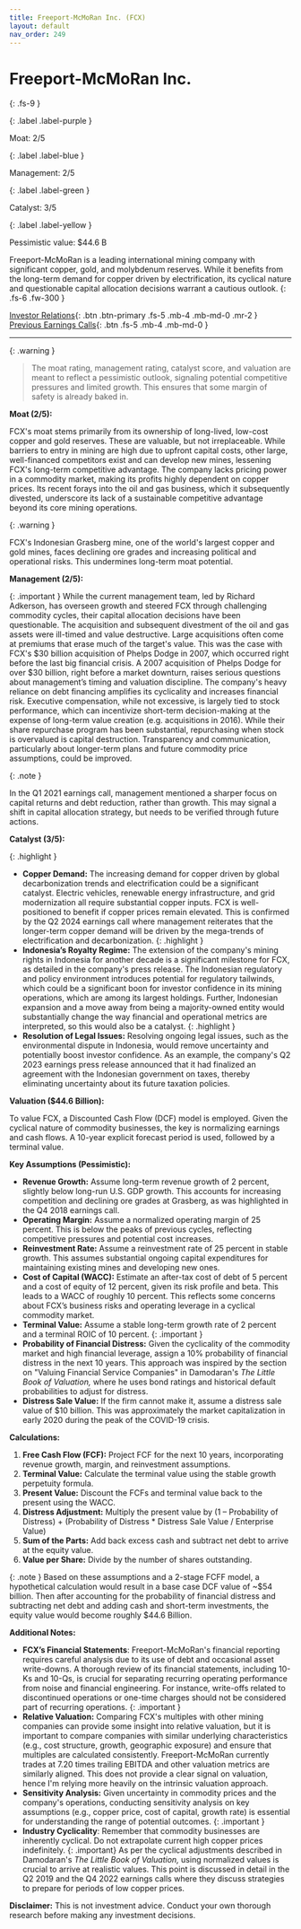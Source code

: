 ```yaml
---
title: Freeport-McMoRan Inc. (FCX)
layout: default
nav_order: 249
---
```


# Freeport-McMoRan Inc.
{: .fs-9 }

{: .label .label-purple }

Moat: 2/5

{: .label .label-blue }

Management: 2/5

{: .label .label-green }

Catalyst: 3/5

{: .label .label-yellow }

Pessimistic value: $44.6 B

Freeport-McMoRan is a leading international mining company with significant copper, gold, and molybdenum reserves. While it benefits from the long-term demand for copper driven by electrification, its cyclical nature and questionable capital allocation decisions warrant a cautious outlook.
{: .fs-6 .fw-300 }

[Investor Relations](https://www.google.com/search?q=FCX+investor+relations){: .btn .btn-primary .fs-5 .mb-4 .mb-md-0 .mr-2 }
[Previous Earnings Calls](https://discountingcashflows.com/company/FCX/transcripts/){: .btn .fs-5 .mb-4 .mb-md-0 }

---

{: .warning } 
>The moat rating, management rating, catalyst score, and valuation are meant to reflect a pessimistic outlook, signaling potential competitive pressures and limited growth. This ensures that some margin of safety is already baked in.


**Moat (2/5):**

FCX's moat stems primarily from its ownership of long-lived, low-cost copper and gold reserves.  These are valuable, but not irreplaceable.  While barriers to entry in mining are high due to upfront capital costs, other large, well-financed competitors exist and can develop new mines, lessening FCX's long-term competitive advantage.  The company lacks pricing power in a commodity market, making its profits highly dependent on copper prices. Its recent forays into the oil and gas business, which it subsequently divested, underscore its lack of a sustainable competitive advantage beyond its core mining operations.  

{: .warning }

FCX's Indonesian Grasberg mine, one of the world's largest copper and gold mines, faces declining ore grades and increasing political and operational risks. This undermines long-term moat potential.  
  
**Management (2/5):**

{: .important }
While the current management team, led by Richard Adkerson, has overseen growth and steered FCX through challenging commodity cycles, their capital allocation decisions have been questionable. The acquisition and subsequent divestment of the oil and gas assets were ill-timed and value destructive.  Large acquisitions often come at premiums that erase much of the target's value. This was the case with FCX's $30 billion acquisition of Phelps Dodge in 2007, which occurred right before the last big financial crisis.  A 2007 acquisition of Phelps Dodge for over $30 billion, right before a market downturn, raises serious questions about management’s timing and valuation discipline. The company's heavy reliance on debt financing amplifies its cyclicality and increases financial risk.  Executive compensation, while not excessive, is largely tied to stock performance, which can incentivize short-term decision-making at the expense of long-term value creation (e.g. acquisitions in 2016).  While their share repurchase program has been substantial, repurchasing when stock is overvalued is capital destruction. Transparency and communication, particularly about longer-term plans and future commodity price assumptions, could be improved.

{: .note }

In the Q1 2021 earnings call, management mentioned a sharper focus on capital returns and debt reduction, rather than growth.  This may signal a shift in capital allocation strategy, but needs to be verified through future actions.  
  
**Catalyst (3/5):**

{: .highlight }
* **Copper Demand:** The increasing demand for copper driven by global decarbonization trends and electrification could be a significant catalyst.  Electric vehicles, renewable energy infrastructure, and grid modernization all require substantial copper inputs. FCX is well-positioned to benefit if copper prices remain elevated.  This is confirmed by the Q2 2024 earnings call where management reiterates that the longer-term copper demand will be driven by the mega-trends of electrification and decarbonization.
{: .highlight }
* **Indonesia’s Royalty Regime:**  The extension of the company's mining rights in Indonesia for another decade is a significant milestone for FCX, as detailed in the company's press release. The Indonesian regulatory and policy environment introduces potential for regulatory tailwinds, which could be a significant boon for investor confidence in its mining operations, which are among its largest holdings.  Further, Indonesian expansion and a move away from being a majority-owned entity would substantially change the way financial and operational metrics are interpreted, so this would also be a catalyst.
{: .highlight }
* **Resolution of Legal Issues:**  Resolving ongoing legal issues, such as the environmental dispute in Indonesia, would remove uncertainty and potentially boost investor confidence.   As an example, the company's Q2 2023 earnings press release announced that it had finalized an agreement with the Indonesian government on taxes, thereby eliminating uncertainty about its future taxation policies.


**Valuation ($44.6 Billion):**

To value FCX, a Discounted Cash Flow (DCF) model is employed.  Given the cyclical nature of commodity businesses, the key is normalizing earnings and cash flows.  A 10-year explicit forecast period is used, followed by a terminal value.

**Key Assumptions (Pessimistic):**

* **Revenue Growth:**  Assume long-term revenue growth of 2 percent, slightly below long-run U.S. GDP growth. This accounts for increasing competition and declining ore grades at Grasberg, as was highlighted in the Q4 2018 earnings call.
* **Operating Margin:**  Assume a normalized operating margin of 25 percent. This is below the peaks of previous cycles, reflecting competitive pressures and potential cost increases.
* **Reinvestment Rate:**  Assume a reinvestment rate of 25 percent in stable growth. This assumes substantial ongoing capital expenditures for maintaining existing mines and developing new ones.
* **Cost of Capital (WACC):** Estimate an after-tax cost of debt of 5 percent and a cost of equity of 12 percent, given its risk profile and beta. This leads to a WACC of roughly 10 percent.  This reflects some concerns about FCX’s business risks and operating leverage in a cyclical commodity market. 
* **Terminal Value:**  Assume a stable long-term growth rate of 2 percent and a terminal ROIC of 10 percent.
{: .important }
* **Probability of Financial Distress:**  Given the cyclicality of the commodity market and high financial leverage, assign a 10% probability of financial distress in the next 10 years.   This approach was inspired by the section on "Valuing Financial Service Companies" in Damodaran's *The Little Book of Valuation,* where he uses bond ratings and historical default probabilities to adjust for distress.
* **Distress Sale Value:**  If the firm cannot make it, assume a distress sale value of $10 billion. This was approximately the market capitalization in early 2020 during the peak of the COVID-19 crisis.

**Calculations:**

1. **Free Cash Flow (FCF):** Project FCF for the next 10 years, incorporating revenue growth, margin, and reinvestment assumptions.  
2. **Terminal Value:** Calculate the terminal value using the stable growth perpetuity formula. 
3. **Present Value:** Discount the FCFs and terminal value back to the present using the WACC.
4. **Distress Adjustment:** Multiply the present value by (1 – Probability of Distress) + (Probability of Distress \* Distress Sale Value / Enterprise Value)
5. **Sum of the Parts:** Add back excess cash and subtract net debt to arrive at the equity value.
6. **Value per Share:** Divide by the number of shares outstanding.

{: .note }
Based on these assumptions and a 2-stage FCFF model, a hypothetical calculation would result in a base case DCF value of ~$54 billion. Then after accounting for the probability of financial distress and subtracting net debt and adding cash and short-term investments, the equity value would become roughly $44.6 Billion.



**Additional Notes:**

* **FCX’s Financial Statements**: Freeport-McMoRan's financial reporting requires careful analysis due to its use of debt and occasional asset write-downs.  A thorough review of its financial statements, including 10-Ks and 10-Qs, is crucial for separating recurring operating performance from noise and financial engineering. For instance, write-offs related to discontinued operations or one-time charges should not be considered part of recurring operations. 
{: .important }
* **Relative Valuation:** Comparing FCX's multiples with other mining companies can provide some insight into relative valuation, but it is important to compare companies with similar underlying characteristics (e.g., cost structure, growth, geographic exposure) and ensure that multiples are calculated consistently.  Freeport-McMoRan currently trades at 7.20 times trailing EBITDA and other valuation metrics are similarly aligned.  This does not provide a clear signal on valuation, hence I'm relying more heavily on the intrinsic valuation approach.
* **Sensitivity Analysis:**  Given uncertainty in commodity prices and the company's operations, conducting sensitivity analysis on key assumptions (e.g., copper price, cost of capital, growth rate) is essential for understanding the range of potential outcomes.
{: .important }
* **Industry Cyclicality**: Remember that commodity businesses are inherently cyclical.  Do not extrapolate current high copper prices indefinitely. {: .important} As per the cyclical adjustments described in Damodaran's *The Little Book of Valuation,* using normalized values is crucial to arrive at realistic values. This point is discussed in detail in the Q2 2019 and the Q4 2022 earnings calls where they discuss strategies to prepare for periods of low copper prices.


**Disclaimer:**  This is not investment advice.  Conduct your own thorough research before making any investment decisions. 
